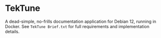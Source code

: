 # TekTune

A dead-simple, no-frills documentation application for Debian 12, running in Docker. See `TekTune Brief.txt` for full requirements and implementation details. 